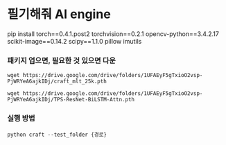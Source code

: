# 필기해줘 AI engine


pip install torch==0.4.1.post2 torchvision==0.2.1 opencv-python==3.4.2.17 scikit-image==0.14.2 scipy==1.1.0 pillow imutils
### 패키지 업으면, 필요한 것 있으면 다운

```
wget https://drive.google.com/drive/folders/1UFAEyF5gTxioO2vsp-PjWRYeA6ajkIDj/craft_mlt_25k.pth
```
```
wget https://drive.google.com/drive/folders/1UFAEyF5gTxioO2vsp-PjWRYeA6ajkIDj/TPS-ResNet-BiLSTM-Attn.pth
```

### 실행 방법
```
python craft --test_folder {경로}
```
